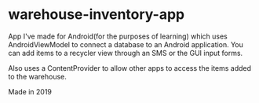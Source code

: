 # warehouse-inventory-app
App I've made for Android(for the purposes of learning) which uses AndroidViewModel to connect a database to an Android  application. You can add items to a recycler view through an SMS or the GUI input forms. 

Also uses a ContentProvider to allow other apps to access the items added to the warehouse.

Made in 2019
